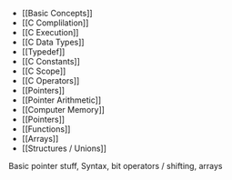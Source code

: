 - [[Basic Concepts]]
- [[C Complilation]]
- [[C Execution]]
- [[C Data Types]]
- [[Typedef]]
- [[C Constants]]
- [[C Scope]]
- [[C Operators]]
- [[Pointers]]
- [[Pointer Arithmetic]]
- [[Computer Memory]]
- [[Pointers]]
- [[Functions]]
- [[Arrays]]
- [[Structures / Unions]]

Basic pointer stuff, Syntax, bit operators / shifting, arrays